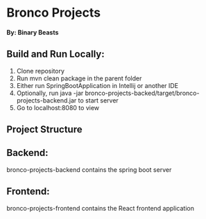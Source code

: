 # **Bronco Projects**
#### By: Binary Beasts

## **Build and Run Locally**:
1) Clone repository
2) Run mvn clean package in the parent folder
3) Either run SpringBootApplication in Intellij or another IDE
4) Optionally, run java -jar bronco-projects-backed/target/bronco-projects-backend.jar to start server
5) Go to localhost:8080 to view

## Project Structure

## Backend:
bronco-projects-backend contains the spring boot server

## Frontend:
bronco-projects-frontend contains the React frontend application

